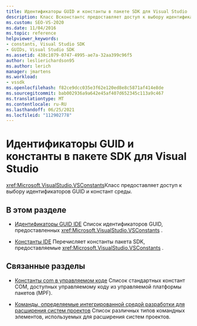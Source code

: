 ```yaml
---
title: Идентификаторы GUID и константы в пакете SDK для Visual Studio | Документация Майкрософт
description: Класс Всконстантс предоставляет доступ к выбору идентификаторов GUID среды и констант в пакете SDK для Visual Studio.
ms.custom: SEO-VS-2020
ms.date: 11/04/2016
ms.topic: reference
helpviewer_keywords:
- constants, Visual Studio SDK
- GUIDs, Visual Studio SDK
ms.assetid: 438c1079-0747-4995-ae7a-32aa399c96f5
author: leslierichardson95
ms.author: lerich
manager: jmartens
ms.workload:
- vssdk
ms.openlocfilehash: f82ce9dcc035e3f62e120ed8e8c5871af414e8de
ms.sourcegitcommit: bab002936a9a642e45af407d652345c113a9c467
ms.translationtype: MT
ms.contentlocale: ru-RU
ms.lasthandoff: 06/25/2021
ms.locfileid: "112902778"
---
```

# <a name="guids-and-constants-in-the-visual-studio-sdk"></a>Идентификаторы GUID и константы в пакете SDK для Visual Studio
<xref:Microsoft.VisualStudio.VSConstants>Класс предоставляет доступ к выбору идентификаторов GUID и констант среды.

## <a name="in-this-section"></a>В этом разделе
- [Идентификаторы GUID IDE](../extensibility/ide-guids.md) Список идентификаторов GUID, предоставленных <xref:Microsoft.VisualStudio.VSConstants> .

- [Константы IDE](../extensibility/ide-constants.md) Перечисляет константы пакета SDK, предоставляемые <xref:Microsoft.VisualStudio.VSConstants> .

## <a name="related-sections"></a>Связанные разделы
- [Константы com в управляемом коде](../extensibility/com-constants-in-managed-code.md) Список стандартных констант COM, доступных управляемому коду из управляемой платформы пакетов (MPF).

- [Команды, определяемые интегрированной средой разработки для расширения систем проектов](../extensibility/internals/ide-defined-commands-for-extending-project-systems.md) Список различных типов командных элементов, используемых для расширения систем проектов.

